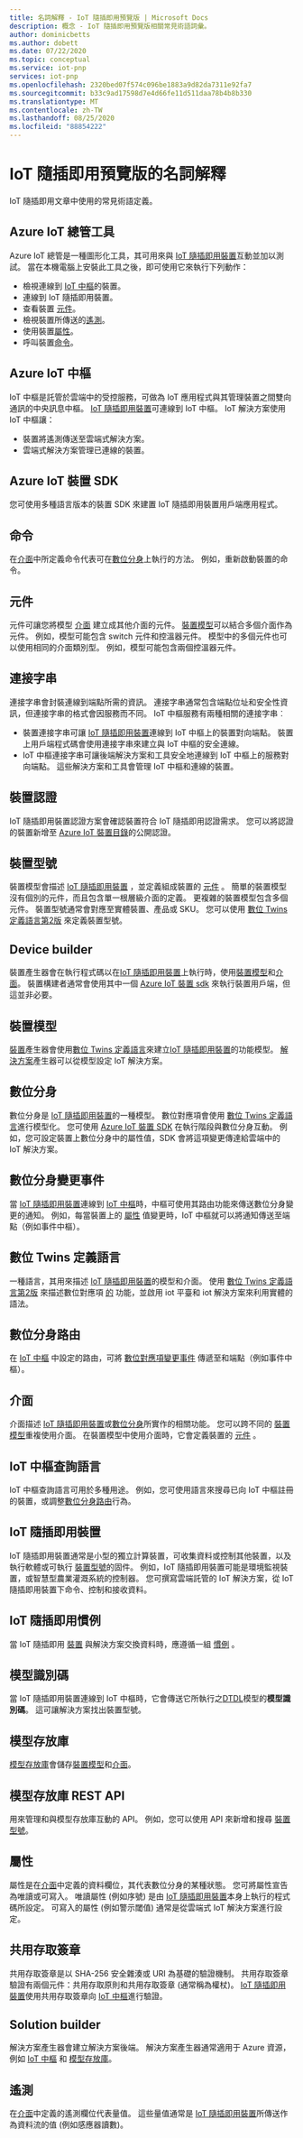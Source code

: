```yaml
---
title: 名詞解釋 - IoT 隨插即用預覽版 | Microsoft Docs
description: 概念 - IoT 隨插即用預覽版相關常見術語詞彙。
author: dominicbetts
ms.author: dobett
ms.date: 07/22/2020
ms.topic: conceptual
ms.service: iot-pnp
services: iot-pnp
ms.openlocfilehash: 2320bed07f574c096be1883a9d82da7311e92fa7
ms.sourcegitcommit: b33c9ad17598d7e4d66fe11d511daa78b4b8b330
ms.translationtype: MT
ms.contentlocale: zh-TW
ms.lasthandoff: 08/25/2020
ms.locfileid: "88854222"
---
```

# <a name="glossary-of-terms-for-iot-plug-and-play-preview"></a>IoT 隨插即用預覽版的名詞解釋

IoT 隨插即用文章中使用的常見術語定義。

## <a name="azure-iot-explorer-tool"></a>Azure IoT 總管工具

Azure IoT 總管是一種圖形化工具，其可用來與 [IoT 隨插即用裝置](#iot-plug-and-play-device)互動並加以測試。 當在本機電腦上安裝此工具之後，即可使用它來執行下列動作：

- 檢視連線到 [IoT 中樞](#azure-iot-hub)的裝置。
- 連線到 IoT 隨插即用裝置。
- 查看裝置 [元件](#component)。
- 檢視裝置所傳送的[遙測](#telemetry)。
- 使用裝置[屬性](#properties)。
- 呼叫裝置[命令](#commands)。

## <a name="azure-iot-hub"></a>Azure IoT 中樞

IoT 中樞是託管於雲端中的受控服務，可做為 IoT 應用程式與其管理裝置之間雙向通訊的中央訊息中樞。 [IoT 隨插即用裝置](#iot-plug-and-play-device)可連線到 IoT 中樞。 IoT 解決方案使用 IoT 中樞讓：

- 裝置將遙測傳送至雲端式解決方案。
- 雲端式解決方案管理已連線的裝置。

## <a name="azure-iot-device-sdk"></a>Azure IoT 裝置 SDK

您可使用多種語言版本的裝置 SDK 來建置 IoT 隨插即用裝置用戶端應用程式。

## <a name="commands"></a>命令

在[介面](#interface)中所定義命令代表可在[數位分身](#digital-twin)上執行的方法。 例如，重新啟動裝置的命令。

## <a name="component"></a>元件

元件可讓您將模型 [介面](#interface) 建立成其他介面的元件。 [裝置模型](#device-model)可以結合多個介面作為元件。 例如，模型可能包含 switch 元件和控溫器元件。 模型中的多個元件也可以使用相同的介面類別型。 例如，模型可能包含兩個控溫器元件。

## <a name="connection-string"></a>連接字串

連接字串會封裝連線到端點所需的資訊。 連接字串通常包含端點位址和安全性資訊，但連接字串的格式會因服務而不同。 IoT 中樞服務有兩種相關的連接字串︰

- 裝置連接字串可讓 [IoT 隨插即用裝置](#iot-plug-and-play-device)連線到 IoT 中樞上的裝置對向端點。 裝置上用戶端程式碼會使用連接字串來建立與 IoT 中樞的安全連線。
- IoT 中樞連接字串可讓後端解決方案和工具安全地連線到 IoT 中樞上的服務對向端點。 這些解決方案和工具會管理 IoT 中樞和連線的裝置。

## <a name="device-certification"></a>裝置認證

IoT 隨插即用裝置認證方案會確認裝置符合 IoT 隨插即用認證需求。 您可以將認證的裝置新增至 [Azure IoT 裝置目錄](https://aka.ms/devicecatalog)的公開認證。

## <a name="device-model"></a>裝置型號

裝置模型會描述 [IoT 隨插即用裝置](#iot-plug-and-play-device) ，並定義組成裝置的 [元件](#component) 。 簡單的裝置模型沒有個別的元件，而且包含單一根層級介面的定義。 更複雜的裝置模型包含多個元件。 裝置型號通常會對應至實體裝置、產品或 SKU。 您可以使用 [數位 Twins 定義語言第2版](#digital-twins-definition-language) 來定義裝置型號。

## <a name="device-builder"></a>Device builder

裝置產生器會在執行程式碼以在[IoT 隨插即用裝置](#iot-plug-and-play-device)上執行時，使用[裝置模型](#device-model)和[介面](#interface)。 裝置構建者通常會使用其中一個 [Azure IoT 裝置 sdk](#azure-iot-device-sdk) 來執行裝置用戶端，但這並非必要。

## <a name="device-modeling"></a>裝置模型

[裝置](#device-builder)產生器會使用[數位 Twins 定義語言](#digital-twins-definition-language)來建立[IoT 隨插即用裝置](#iot-plug-and-play-device)的功能模型。 [解決方案](#solution-builder)產生器可以從模型設定 IoT 解決方案。

## <a name="digital-twin"></a>數位分身

數位分身是 [IoT 隨插即用裝置](#iot-plug-and-play-device)的一種模型。 數位對應項會使用 [數位 Twins 定義語言](#digital-twins-definition-language)進行模型化。 您可使用 [Azure IoT 裝置 SDK](#azure-iot-device-sdk) 在執行階段與數位分身互動。 例如，您可設定裝置上數位分身中的屬性值，SDK 會將這項變更傳達給雲端中的 IoT 解決方案。

## <a name="digital-twin-change-events"></a>數位分身變更事件

當 [IoT 隨插即用裝置](#iot-plug-and-play-device)連線到 [IoT 中樞](#azure-iot-hub)時，中樞可使用其路由功能來傳送數位分身變更的通知。 例如，每當裝置上的 [屬性](#properties) 值變更時，IoT 中樞就可以將通知傳送至端點（例如事件中樞）。

## <a name="digital-twins-definition-language"></a>數位 Twins 定義語言

一種語言，其用來描述 [IoT 隨插即用裝置](#iot-plug-and-play-device)的模型和介面。 使用 [數位 Twins 定義語言第2版](https://github.com/Azure/opendigitaltwins-dtdl) 來描述數位對應項 [的](#digital-twin) 功能，並啟用 iot 平臺和 iot 解決方案來利用實體的語法。

## <a name="digital-twin-route"></a>數位分身路由

在 [IoT 中樞](#azure-iot-hub) 中設定的路由，可將 [數位對應項變更事件](#digital-twin-change-events) 傳遞至和端點（例如事件中樞）。

## <a name="interface"></a>介面

介面描述 [IoT 隨插即用裝置](#iot-plug-and-play-device)或[數位分身](#digital-twin)所實作的相關功能。 您可以跨不同的 [裝置模型](#device-model)重複使用介面。 在裝置模型中使用介面時，它會定義裝置的 [元件](#component) 。

## <a name="iot-hub-query-language"></a>IoT 中樞查詢語言

IoT 中樞查詢語言可用於多種用途。 例如，您可使用語言來搜尋已向 IoT 中樞註冊的裝置，或調整[數位分身路由](#digital-twin-route)行為。

## <a name="iot-plug-and-play-device"></a>IoT 隨插即用裝置

IoT 隨插即用裝置通常是小型的獨立計算裝置，可收集資料或控制其他裝置，以及執行軟體或可執行 [裝置型號](#device-model)的固件。  例如，IoT 隨插即用裝置可能是環境監視裝置，或智慧型農業灌溉系統的控制器。 您可撰寫雲端託管的 IoT 解決方案，從 IoT 隨插即用裝置下命令、控制和接收資料。

## <a name="iot-plug-and-play-conventions"></a>IoT 隨插即用慣例

當 IoT 隨插即用 [裝置](#iot-plug-and-play-device) 與解決方案交換資料時，應遵循一組 [慣例](concepts-convention.md) 。

## <a name="model-id"></a>模型識別碼

當 IoT 隨插即用裝置連線到 IoT 中樞時，它會傳送它所執行之[DTDL](#digital-twins-definition-language)模型的**模型識別碼**。 這可讓解決方案找出裝置型號。

## <a name="model-repository"></a>模型存放庫

[模型存放庫](concepts-model-repository.md)會儲存[裝置模型](#device-model)和[介面](#interface)。

## <a name="model-repository-rest-api"></a>模型存放庫 REST API

用來管理和與模型存放庫互動的 API。 例如，您可以使用 API 來新增和搜尋 [裝置型號](#device-model)。

## <a name="properties"></a>屬性

屬性是在[介面](#interface)中定義的資料欄位，其代表數位分身的某種狀態。 您可將屬性宣告為唯讀或可寫入。 唯讀屬性 (例如序號) 是由 [IoT 隨插即用裝置](#iot-plug-and-play-device)本身上執行的程式碼所設定。  可寫入的屬性 (例如警示閾值) 通常是從雲端式 IoT 解決方案進行設定。

## <a name="shared-access-signature"></a>共用存取簽章

共用存取簽章是以 SHA-256 安全雜湊或 URI 為基礎的驗證機制。 共用存取簽章驗證有兩個元件：共用存取原則和共用存取簽章 (通常稱為權杖)。 [IoT 隨插即用裝置](#iot-plug-and-play-device)使用共用存取簽章向 [IoT 中樞](#azure-iot-hub)進行驗證。

## <a name="solution-builder"></a>Solution builder

解決方案產生器會建立解決方案後端。 解決方案產生器通常適用于 Azure 資源，例如 [IoT 中樞](#azure-iot-hub) 和 [模型存放庫](#model-repository)。

## <a name="telemetry"></a>遙測

在[介面](#interface)中定義的遙測欄位代表量值。 這些量值通常是 [IoT 隨插即用裝置](#iot-plug-and-play-device)所傳送作為資料流的值 (例如感應器讀數)。
